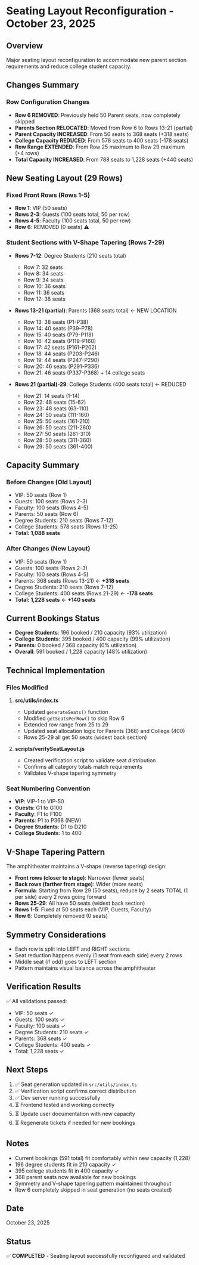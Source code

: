 # Seating Layout Reconfiguration - October 23, 2025

## Overview

Major seating layout reconfiguration to accommodate new parent section requirements and reduce college student capacity.

## Changes Summary

### Row Configuration Changes

- **Row 6 REMOVED**: Previously held 50 Parent seats, now completely skipped
- **Parents Section RELOCATED**: Moved from Row 6 to Rows 13-21 (partial)
- **Parent Capacity INCREASED**: From 50 seats to 368 seats (+318 seats)
- **College Capacity REDUCED**: From 578 seats to 400 seats (-178 seats)
- **Row Range EXTENDED**: From Row 25 maximum to Row 29 maximum (+4 rows)
- **Total Capacity INCREASED**: From 788 seats to 1,228 seats (+440 seats)

## New Seating Layout (29 Rows)

### Fixed Front Rows (Rows 1-5)

- **Row 1**: VIP (50 seats)
- **Rows 2-3**: Guests (100 seats total, 50 per row)
- **Rows 4-5**: Faculty (100 seats total, 50 per row)
- **Row 6**: REMOVED (0 seats) ⚠️

### Student Sections with V-Shape Tapering (Rows 7-29)

- **Rows 7-12**: Degree Students (210 seats total)

  - Row 7: 32 seats
  - Row 8: 34 seats
  - Row 9: 34 seats
  - Row 10: 36 seats
  - Row 11: 36 seats
  - Row 12: 38 seats

- **Rows 13-21 (partial)**: Parents (368 seats total) ← NEW LOCATION

  - Row 13: 38 seats (P1-P38)
  - Row 14: 40 seats (P39-P78)
  - Row 15: 40 seats (P79-P118)
  - Row 16: 42 seats (P119-P160)
  - Row 17: 42 seats (P161-P202)
  - Row 18: 44 seats (P203-P246)
  - Row 19: 44 seats (P247-P290)
  - Row 20: 46 seats (P291-P336)
  - Row 21: 46 seats (P337-P368) + 14 college seats

- **Rows 21 (partial)-29**: College Students (400 seats total) ← REDUCED
  - Row 21: 14 seats (1-14)
  - Row 22: 48 seats (15-62)
  - Row 23: 48 seats (63-110)
  - Row 24: 50 seats (111-160)
  - Row 25: 50 seats (161-210)
  - Row 26: 50 seats (211-260)
  - Row 27: 50 seats (261-310)
  - Row 28: 50 seats (311-360)
  - Row 29: 50 seats (361-400)

## Capacity Summary

### Before Changes (Old Layout)

- VIP: 50 seats (Row 1)
- Guests: 100 seats (Rows 2-3)
- Faculty: 100 seats (Rows 4-5)
- Parents: 50 seats (Row 6)
- Degree Students: 210 seats (Rows 7-12)
- College Students: 578 seats (Rows 13-25)
- **Total: 1,088 seats**

### After Changes (New Layout)

- VIP: 50 seats (Row 1)
- Guests: 100 seats (Rows 2-3)
- Faculty: 100 seats (Rows 4-5)
- Parents: 368 seats (Rows 13-21) ← **+318 seats**
- Degree Students: 210 seats (Rows 7-12)
- College Students: 400 seats (Rows 21-29) ← **-178 seats**
- **Total: 1,228 seats** ← **+140 seats**

## Current Bookings Status

- **Degree Students**: 196 booked / 210 capacity (93% utilization)
- **College Students**: 395 booked / 400 capacity (99% utilization)
- **Parents**: 0 booked / 368 capacity (0% utilization)
- **Overall**: 591 booked / 1,228 capacity (48% utilization)

## Technical Implementation

### Files Modified

1. **src/utils/index.ts**

   - Updated `generateSeats()` function
   - Modified `getSeatsPerRow()` to skip Row 6
   - Extended row range from 25 to 29
   - Updated seat allocation logic for Parents (368) and College (400)
   - Rows 25-29 all get 50 seats (widest back section)

2. **scripts/verifySeatLayout.js**
   - Created verification script to validate seat distribution
   - Confirms all category totals match requirements
   - Validates V-shape tapering symmetry

### Seat Numbering Convention

- **VIP**: VIP-1 to VIP-50
- **Guests**: G1 to G100
- **Faculty**: F1 to F100
- **Parents**: P1 to P368 (NEW)
- **Degree Students**: D1 to D210
- **College Students**: 1 to 400

## V-Shape Tapering Pattern

The amphitheater maintains a V-shape (reverse tapering) design:

- **Front rows (closer to stage)**: Narrower (fewer seats)
- **Back rows (farther from stage)**: Wider (more seats)
- **Formula**: Starting from Row 29 (50 seats), reduce by 2 seats TOTAL (1 per side) every 2 rows going forward
- **Rows 25-29**: All have 50 seats (widest back section)
- **Rows 1-5**: Fixed at 50 seats each (VIP, Guests, Faculty)
- **Row 6**: Completely removed (0 seats)

## Symmetry Considerations

- Each row is split into LEFT and RIGHT sections
- Seat reduction happens evenly (1 seat from each side) every 2 rows
- Middle seat (if odd) goes to LEFT section
- Pattern maintains visual balance across the amphitheater

## Verification Results

✅ All validations passed:

- VIP: 50 seats ✓
- Guests: 100 seats ✓
- Faculty: 100 seats ✓
- Degree Students: 210 seats ✓
- Parents: 368 seats ✓
- College Students: 400 seats ✓
- Total: 1,228 seats ✓

## Next Steps

1. ✅ Seat generation updated in `src/utils/index.ts`
2. ✅ Verification script confirms correct distribution
3. ✅ Dev server running successfully
4. ⏳ Frontend tested and working correctly
5. ⏳ Update user documentation with new capacity
6. ⏳ Regenerate tickets if needed for new bookings

## Notes

- Current bookings (591 total) fit comfortably within new capacity (1,228)
- 196 degree students fit in 210 capacity ✓
- 395 college students fit in 400 capacity ✓
- 368 parent seats now available for new bookings
- Symmetry and V-shape tapering pattern maintained throughout
- Row 6 completely skipped in seat generation (no seats created)

## Date

October 23, 2025

## Status

✅ **COMPLETED** - Seating layout successfully reconfigured and validated
